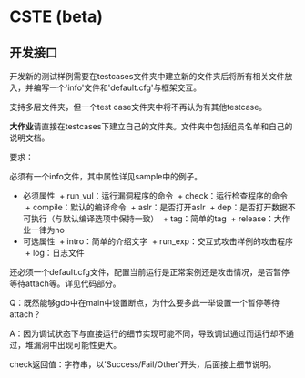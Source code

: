 
# CSTE (beta)

## 开发接口

开发新的测试样例需要在testcases文件夹中建立新的文件夹后将所有相关文件放入，并编写一个'info'文件和'default.cfg'与框架交互。

支持多层文件夹，但一个test case文件夹中将不再认为有其他testcase。

**大作业**请直接在testcases下建立自己的文件夹。文件夹中包括组员名单和自己的说明文档。

要求：

必须有一个info文件，其中属性详见sample中的例子。

+ 必须属性
  + run_vul：运行漏洞程序的命令
  + check：运行检查程序的命令
  + compile：默认的编译命令
  + aslr：是否打开aslr
  + dep：是否打开数据不可执行（与默认编译选项中保持一致）
  + tag：简单的tag
  + release：大作业一律为no
+ 可选属性
  + intro：简单的介绍文字
  + run_exp：交互式攻击样例的攻击程序
  + log：日志文件
 
  
还必须一个default.cfg文件，配置当前运行是正常案例还是攻击情况，是否暂停等待attach等。详见代码部分。

Q：既然能够gdb中在main中设置断点，为什么要多此一举设置一个暂停等待attach？

A：因为调试状态下与直接运行的细节实现可能不同，导致调试通过而运行却不通过，堆漏洞中出现可能性更大。

check返回值：字符串，以'Success/Fail/Other'开头，后面接上细节说明。
